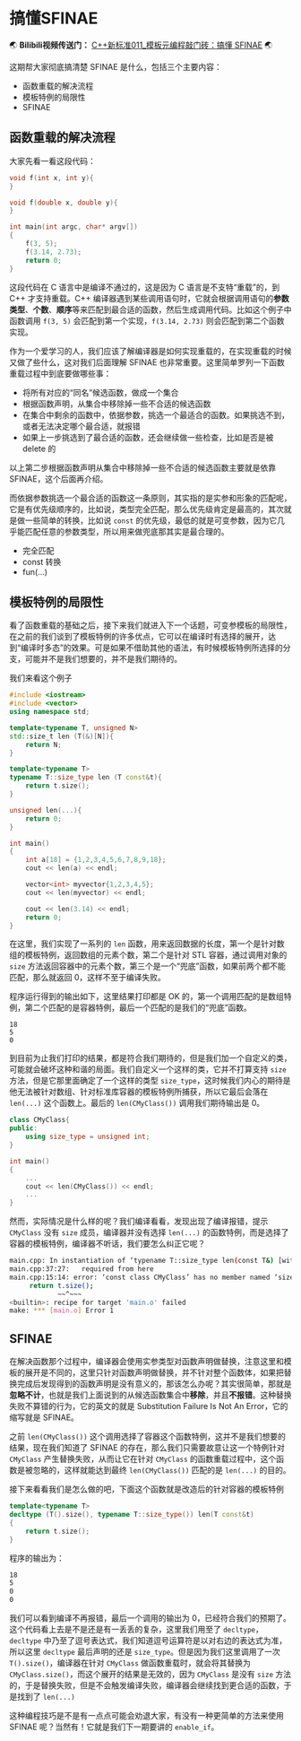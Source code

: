 # 搞懂SFINAE


:earth_asia: **Bilibili视频传送门：** [C++新标准011\_模板元编程敲门砖：搞懂 SFINAE](https://www.bilibili.com/video/BV1yr4y1t7qo?spm_id_from=333.999.0.0) :earth_asia:

这期帮大家彻底搞清楚 SFINAE 是什么，包括三个主要内容：

- 函数重载的解决流程
- 模板特例的局限性
- SFINAE

## 函数重载的解决流程

大家先看一看这段代码：

```C++
void f(int x, int y){
}

void f(double x, double y){
}

int main(int argc, char* argv[])
{
    f(3, 5);
    f(3.14, 2.73);
    return 0;
}
```

这段代码在 C 语言中是编译不通过的，这是因为 C 语言是不支特“重载”的，到 C++ 才支持重载。C++ 编译器遇到某些调用语句时，它就会根据调用语句的**参数类型**、**个数**、**顺序**等来匹配到最合适的函数，然后生成调用代码。比如这个例子中函数调用 `f(3, 5)` 会匹配到第一个实现，`f(3.14, 2.73)` 则会匹配到第二个函数实现。

作为一个爱学习的人，我们应该了解编译器是如何实现重载的，在实现重载的时候又做了些什么，这对我们后面理解 SFINAE 也非常重要。这里简单罗列一下函数重载过程中到底要做哪些事：

- 将所有对应的“同名”候选函数，做成一个集合
- 根据函数声明，从集合中移除掉一些不合适的候选函数
- 在集合中剩余的函数中，依据参数，挑选一个最适合的函数。如果挑选不到，或者无法决定哪个最合适，就报错
- 如果上一步挑选到了最合适的函数，还会继续做一些检查，比如是否是被 delete 的

以上第二步根据函数声明从集合中移除掉一些不合适的候选函数主要就是依靠 SFINAE，这个后面再介绍。

而依据参数挑选一个最合适的函数这一条原则，其实指的是实参和形象的匹配呢，它是有优先级顺序的，比如说，类型完全匹配，那么优先级肯定是最高的，其次就是做一些简单的转换，比如说 `const` 的优先级，最低的就是可变参数，因为它几乎能匹配任意的参数类型，所以用来做兜底那其实是最合理的。

- 完全匹配
- const 转换
- fun(...)



## 模板特例的局限性

看了函数重载的基础之后，接下来我们就进入下一个话题，可变参模板的局限性，在之前的我们谈到了模板特例的许多优点，它可以在编译时有选择的展开，达到“编译时多态”的效果。可是如果不借助其他的语法，有时候模板特例所选择的分支，可能并不是我们想要的，并不是我们期待的。

我们来看这个例子

```c++
#include <iostream>
#include <vector>
using namespace std;

template<typename T, unsigned N>
std::size_t len (T(&)[N]){
    return N;
}

template<typename T>
typename T::size_type len (T const&t){
    return t.size();
}

unsigned len(...){
    return 0;
}

int main()
{
    int a[18] = {1,2,3,4,5,6,7,8,9,18};
    cout << len(a) << endl;

    vector<int> myvector{1,2,3,4,5};
    cout << len(myvector) << endl;

    cout << len(3.14) << endl;
    return 0;
}
```

在这里，我们实现了一系列的 `len` 函数，用来返回数据的长度，第一个是针对数组的模板特例，返回数组的元素个数，第二个是针对 STL 容器，通过调用对象的 `size` 方法返回容器中的元素个数，第三个是一个“兜底”函数，如果前两个都不能匹配，那么就返回 0，这样不至于编译失败。

程序运行得到的输出如下，这里结果打印都是 OK 的，第一个调用匹配的是数组特例，第二个匹配的是容器特例，最后一个匹配的是我们的“兜底”函数。

```
18
5
0
```

到目前为止我们打印的结果，都是符合我们期待的，但是我们加一个自定义的类，可能就会破坏这种和谐的局面。我们自定义一个这样的类，它并不打算支持 `size` 方法，但是它那里面确定了一个这样的类型  `size_type`，这时候我们内心的期待是他无法被针对数组、针对标准库容器的模板特例所捕获，所以它最后会落在 `len(...)` 这个函数上。最后的  `len(CMyClass())`  调用我们期待输出是 0。

```c++
class CMyClass{
public:
    using size_type = unsigned int;
}

int main()
{
    ...
    cout << len(CMyClass()) << endl;
    ...
}
```

然而，实际情况是什么样的呢？我们编译看看，发现出现了编译报错，提示 `CMyClass` 没有 `size` 成员，编译器并没有选择 `len(...)` 的函数特例，而是选择了容器的模板特例，编译器不听话，我们要怎么纠正它呢？

```bash
main.cpp: In instantiation of ‘typename T::size_type len(const T&) [with T = CMyClass; typename T::size_type = unsigned int]’:
main.cpp:37:27:   required from here
main.cpp:15:14: error: ‘const class CMyClass’ has no member named ‘size’
     return t.size();
            ~~^~~~
<builtin>: recipe for target 'main.o' failed
make: *** [main.o] Error 1
```

## SFINAE

在解决函数那个过程中，编译器会使用实参类型对函数声明做替换，注意这里和模板的展开是不同的，这里只针对函数声明做替换，并不针对整个函数体，如果把替换完成后发现得到的函数声明是没有意义的，那该怎么办呢？其实很简单，那就是**忽略不计**，也就是我们上面说到的从候选函数集合中**移除**，并且**不报错**。这种替换失败不算错的行为，它的英文的就是 Substitution Failure Is Not An Error，它的缩写就是 SFINAE。

之前 `len(CMyClass())`  这个调用选择了容器这个函数特例，这并不是我们想要的结果，现在我们知道了 SFINAE 的存在，那么我们只需要故意让这一个特例针对 `CMyClass` 产生替换失败，从而让它在针对 `CMyClass` 的函数重载过程中，这个函数是被忽略的，这样就能达到最终 `len(CMyClass())` 匹配的是 `len(...)` 的目的。

接下来看看我们是怎么做的吧，下面这个函数就是改造后的针对容器的模板特例

```c++
template<typename T>
decltype (T().size(), typename T::size_type()) len(T const&t)
{
    return t.size();
}
```

程序的输出为：

```bash
18
5
0
0
```

我们可以看到编译不再报错，最后一个调用的输出为 0，已经符合我们的预期了。这个代码看上去是不是还是有一丢丢的复杂，这里我们用至了 `decltype`，`decltype` 中乃至了逗号表达式，我们知道逗号运算符是以对右边的表达式为准，所以这里 `decltype` 最后声明的还是 `size_type`。但是因为我们这里调用了一次 `T().size()`，编译器在针对 `CMyClass` 做函数重载时，就会将其替换为 `CMyClass.size()`，而这个展开的结果是无效的，因为 `CMyClass` 是没有 `size` 方法的，于是替换失败，但是不会触发编译失败，编译器会继续找到更合适的函数，于是找到了 `len(...)`

这种编程技巧是不是有一点点可能会劝退大家，有没有一种更简单的方法来使用 SFINAE 呢？当然有！它就是我们下一期要讲的 `enable_if`。

